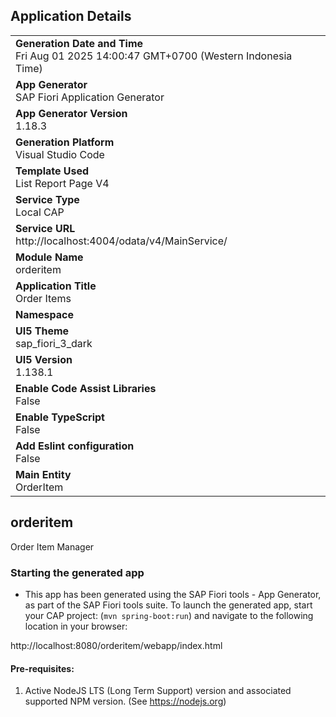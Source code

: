 ## Application Details
|               |
| ------------- |
|**Generation Date and Time**<br>Fri Aug 01 2025 14:00:47 GMT+0700 (Western Indonesia Time)|
|**App Generator**<br>SAP Fiori Application Generator|
|**App Generator Version**<br>1.18.3|
|**Generation Platform**<br>Visual Studio Code|
|**Template Used**<br>List Report Page V4|
|**Service Type**<br>Local CAP|
|**Service URL**<br>http://localhost:4004/odata/v4/MainService/|
|**Module Name**<br>orderitem|
|**Application Title**<br>Order Items|
|**Namespace**<br>|
|**UI5 Theme**<br>sap_fiori_3_dark|
|**UI5 Version**<br>1.138.1|
|**Enable Code Assist Libraries**<br>False|
|**Enable TypeScript**<br>False|
|**Add Eslint configuration**<br>False|
|**Main Entity**<br>OrderItem|

## orderitem

Order Item Manager

### Starting the generated app

-   This app has been generated using the SAP Fiori tools - App Generator, as part of the SAP Fiori tools suite.  To launch the generated app, start your CAP project:  (```mvn spring-boot:run```) and navigate to the following location in your browser:

http://localhost:8080/orderitem/webapp/index.html

#### Pre-requisites:

1. Active NodeJS LTS (Long Term Support) version and associated supported NPM version.  (See https://nodejs.org)


